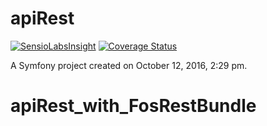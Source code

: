 apiRest
=======
[![SensioLabsInsight](https://insight.sensiolabs.com/projects/c540f093-d861-456a-a3ca-21bfcd8f7414/big.png)](https://insight.sensiolabs.com/projects/c540f093-d861-456a-a3ca-21bfcd8f7414)
[![Coverage Status](https://coveralls.io/repos/github/medalibs/apiRest_with_FosRestBundle/badge.svg?branch=master)](https://coveralls.io/github/medalibs/apiRest_with_FosRestBundle?branch=master)

A Symfony project created on October 12, 2016, 2:29 pm.
# apiRest_with_FosRestBundle
